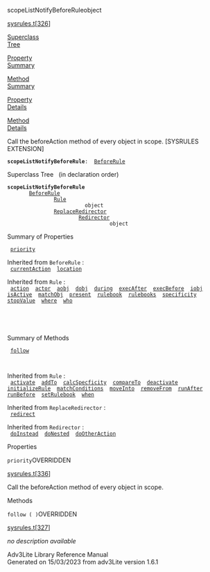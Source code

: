 <span class="title">scopeListNotifyBeforeRule</span><span class="type">object</span>

[sysrules.t](../file/sysrules.t.html)\[[326](../source/sysrules.t.html#326)\]

[Superclass  
Tree](#_SuperClassTree_)

[Property  
Summary](#_PropSummary_)

[Method  
Summary](#_MethodSummary_)

[Property  
Details](#_Properties_)

[Method  
Details](#_Methods_)

<div class="fdesc">

Call the beforeAction method of every object in scope. \[SYSRULES
EXTENSION\]

**`scopeListNotifyBeforeRule`**` :   `[`BeforeRule`](../object/BeforeRule.html)

</div>

<span id="_SuperClassTree_"></span>

<div class="mjhd">

<span class="hdln">Superclass Tree</span>   (in declaration order)

</div>

**`scopeListNotifyBeforeRule`**  
`         `[`BeforeRule`](../object/BeforeRule.html)  
`                 `[`Rule`](../object/Rule.html)  
`                         object`  
`                 `[`ReplaceRedirector`](../object/ReplaceRedirector.html)  
`                         `[`Redirector`](../object/Redirector.html)  
`                                 object`  
<span id="_PropSummary_"></span>

<div class="mjhd">

<span class="hdln">Summary of Properties</span>  

</div>

` `[`priority`](#priority)`  `

Inherited from `BeforeRule` :  
` `[`currentAction`](../object/BeforeRule.html#currentAction)`  `[`location`](../object/BeforeRule.html#location)`  `

Inherited from `Rule` :  
` `[`action`](../object/Rule.html#action)`  `[`actor`](../object/Rule.html#actor)`  `[`aobj`](../object/Rule.html#aobj)`  `[`dobj`](../object/Rule.html#dobj)`  `[`during`](../object/Rule.html#during)`  `[`execAfter`](../object/Rule.html#execAfter)`  `[`execBefore`](../object/Rule.html#execBefore)`  `[`iobj`](../object/Rule.html#iobj)`  `[`isActive`](../object/Rule.html#isActive)`  `[`matchObj`](../object/Rule.html#matchObj)`  `[`present`](../object/Rule.html#present)`  `[`rulebook`](../object/Rule.html#rulebook)`  `[`rulebooks`](../object/Rule.html#rulebooks)`  `[`specificity`](../object/Rule.html#specificity)`  `[`stopValue`](../object/Rule.html#stopValue)`  `[`where`](../object/Rule.html#where)`  `[`who`](../object/Rule.html#who)`  `

` `

` `

<span id="_MethodSummary_"></span>

<div class="mjhd">

<span class="hdln">Summary of Methods</span>  

</div>

` `[`follow`](#follow)`  `

` `

Inherited from `Rule` :  
` `[`activate`](../object/Rule.html#activate)`  `[`addTo`](../object/Rule.html#addTo)`  `[`calcSpecficity`](../object/Rule.html#calcSpecficity)`  `[`compareTo`](../object/Rule.html#compareTo)`  `[`deactivate`](../object/Rule.html#deactivate)`  `[`initializeRule`](../object/Rule.html#initializeRule)`  `[`matchConditions`](../object/Rule.html#matchConditions)`  `[`moveInto`](../object/Rule.html#moveInto)`  `[`removeFrom`](../object/Rule.html#removeFrom)`  `[`runAfter`](../object/Rule.html#runAfter)`  `[`runBefore`](../object/Rule.html#runBefore)`  `[`setRulebook`](../object/Rule.html#setRulebook)`  `[`when`](../object/Rule.html#when)`  `

Inherited from `ReplaceRedirector` :  
` `[`redirect`](../object/ReplaceRedirector.html#redirect)`  `

Inherited from `Redirector` :  
` `[`doInstead`](../object/Redirector.html#doInstead)`  `[`doNested`](../object/Redirector.html#doNested)`  `[`doOtherAction`](../object/Redirector.html#doOtherAction)`  `

<span id="_Properties_"></span>

<div class="mjhd">

<span class="hdln">Properties</span>  

</div>

<span id="priority"></span>

`priority`<span class="rem">OVERRIDDEN</span>

[sysrules.t](../file/sysrules.t.html)\[[336](../source/sysrules.t.html#336)\]

<div class="desc">

Call the beforeAction method of every object in scope.

</div>

<span id="_Methods_"></span>

<div class="mjhd">

<span class="hdln">Methods</span>  

</div>

<span id="follow"></span>

`follow ( )`<span class="rem">OVERRIDDEN</span>

[sysrules.t](../file/sysrules.t.html)\[[327](../source/sysrules.t.html#327)\]

<div class="desc">

*no description available*

</div>

<div class="ftr">

Adv3Lite Library Reference Manual  
Generated on 15/03/2023 from adv3Lite version 1.6.1

</div>
